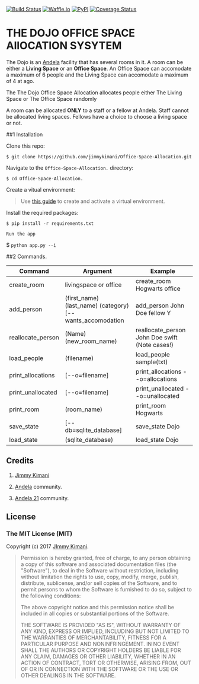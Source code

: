 [![Build Status](https://travis-ci.org/jimmykimani/Office-Space-Allocation.svg?branch=master)](https://travis-ci.org/jimmykimani/Office-Space-Allocation)
[![Waffle.io](https://img.shields.io/waffle/label/evancohen/smart-mirror/in%20progress.svg?style=flat-square)]()
[![PyPI](https://img.shields.io/pypi/pyversions/Django.svg?style=flat-square)]()
[![Coverage Status](https://coveralls.io/repos/github/jimmykimani/Office-Space-Allocation/badge.svg?branch=master)](https://coveralls.io/github/jimmykimani/Office-Space-Allocation?branch=develop)

# THE DOJO OFFICE SPACE AllOCATION SYSYTEM

The Dojo is an [Andela](http://andela.com) facility that has several rooms in it. A room can be
either a **Living Space** or an **Office Space**. An Office Space can accomodate a maximum of
6 people and the Living Space can accomodate a maximum of 4 at ago.  

The The Dojo Office Space Allocation allocates people either The Living Space or The Office Space randomly  

A room can be allocated **ONLY** to a staff or a fellow at Andela. Staff cannot be allocated living spaces.
 Fellows have a choice to choose a living space or not.


##1 Installation

Clone this repo:
```
$ git clone https://github.com/jimmykimani/Office-Space-Allocation.git
```

Navigate to the `Office-Space-Allocation.` directory:
```
$ cd Office-Space-Allocation.
```

Create a vitual environment:
> Use [this guide](http://docs.python-guide.org/en/latest/dev/virtualenvs/) to create and activate a virtual environment.

Install the required packages:
```
$ pip install -r requirements.txt 

Run the app
```
$ `python app.py --i`


##2 Commands.

Command | Argument | Example
--- | --- | ---
create_room | livingspace or office | create_room Hogwarts office
add_person | (first_name) (last_name) (category) [--wants_accomodation |add_person John Doe fellow Y
reallocate_person | (Name) (new_room_name) | reallocate_person John Doe swift (Note cases!)
load_people | (filename) | load_people sample(txt)
print_allocations| [--o=filename] | print_allocations --o=allocations
print_unallocated| [--o=filename] | print_unallocated --o=unallocated
print_room | (room_name) | print_room Hogwarts
save_state | [--db=sqlite_database]| save_state Dojo
load_state |(sqlite_database)|load_state Dojo


## Credits

1. [Jimmy Kimani](https://github.com/jimmykimani)

2. [Andela](https://www.andela.com) community.

3. [Andela 21](https://www.andela.com) community.


## License

### The MIT License (MIT)

Copyright (c) 2017 [JImmy Kimani](https://github.com/jimmykimani).

> Permission is hereby granted, free of charge, to any person obtaining a copy
> of this software and associated documentation files (the "Software"), to deal
> in the Software without restriction, including without limitation the rights
> to use, copy, modify, merge, publish, distribute, sublicense, and/or sell
> copies of the Software, and to permit persons to whom the Software is
> furnished to do so, subject to the following conditions:
>
> The above copyright notice and this permission notice shall be included in
> all copies or substantial portions of the Software.
>
> THE SOFTWARE IS PROVIDED "AS IS", WITHOUT WARRANTY OF ANY KIND, EXPRESS OR
> IMPLIED, INCLUDING BUT NOT LIMITED TO THE WARRANTIES OF MERCHANTABILITY,
> FITNESS FOR A PARTICULAR PURPOSE AND NONINFRINGEMENT. IN NO EVENT SHALL THE
> AUTHORS OR COPYRIGHT HOLDERS BE LIABLE FOR ANY CLAIM, DAMAGES OR OTHER
> LIABILITY, WHETHER IN AN ACTION OF CONTRACT, TORT OR OTHERWISE, ARISING FROM,
> OUT OF OR IN CONNECTION WITH THE SOFTWARE OR THE USE OR OTHER DEALINGS IN
> THE SOFTWARE.